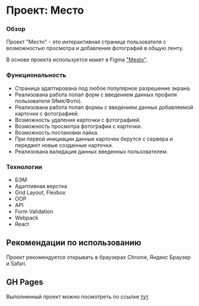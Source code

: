 # Проект: Место

### Обзор

Проект "Место" - это интерактивная страница пользователя с возможностью просмотра и добавления фотографий в общую ленту.

В основе проекта используется макет в Figma ["Mesto"](https://www.figma.com/file/5S2WSbEFL6awjVWJ0NWL8Q/Sprint-3_-Russia-_-desktop-%2B-mobile).  

### Функциональность

- Страница адаптирована под любое популярное разрешение экрана.  
- Реализована работа попап форм с введением данных профиля пользователя (Имя/Фото).  
- Реализована работа попап формы с введением данных добавляемой карточки с фотографией.  
- Возможность удаления карточки с фотографией.  
- Возможность просмотра фотографии с карточки.  
- Возможность постановки лайка.  
- При первой инициации данные карточек берутся с сервера и передают новые созданные карточки.  
- Реализована валидация данных введенных пользователем.    

### Технологии

- БЭМ
- Адаптивная верстка
- Grid Layout, Flexbox
- OOP
- API
- Form Validation
- Webpack
- React

## Рекомендации по использованию

Проект рекомендуется открывать в браузерах Chrome, Яндекс Браузер и Safari.

## GH Pages

Выполненный проект можно посмотреть по ссылке [тут](https://juliapechnikova.github.io/mesto/)